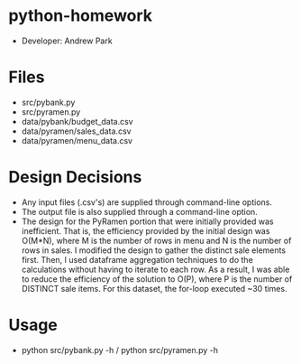 # python-homework
- Developer: Andrew Park

# Files
- src/pybank.py
- src/pyramen.py
- data/pybank/budget_data.csv
- data/pyramen/sales_data.csv
- data/pyramen/menu_data.csv

# Design Decisions
- Any input files (.csv's) are supplied through command-line options.
- The output file is also supplied through a command-line option.
- The design for the PyRamen portion that were initially provided was inefficient.
    That is, the efficiency provided by the initial design was O(M*N),
    where M is the number of rows in menu and N is the number of rows in sales.
    I modified the design to gather the distinct sale elements first.
    Then, I used dataframe aggregation techniques to do the calculations without having to iterate to each row.
    As a result, I was able to reduce the efficiency of the solution to O(P),
    where P is the number of DISTINCT sale items.
    For this dataset, the for-loop executed ~30 times.

# Usage
- python src/pybank.py -h / python src/pyramen.py -h
